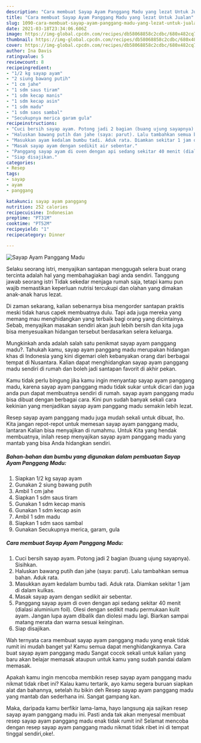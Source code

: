 ```yaml
---
description: "Cara membuat Sayap Ayam Panggang Madu yang lezat Untuk Jualan"
title: "Cara membuat Sayap Ayam Panggang Madu yang lezat Untuk Jualan"
slug: 1090-cara-membuat-sayap-ayam-panggang-madu-yang-lezat-untuk-jualan
date: 2021-03-18T23:34:06.606Z
image: https://img-global.cpcdn.com/recipes/db58068858c2cdbc/680x482cq70/sayap-ayam-panggang-madu-foto-resep-utama.jpg
thumbnail: https://img-global.cpcdn.com/recipes/db58068858c2cdbc/680x482cq70/sayap-ayam-panggang-madu-foto-resep-utama.jpg
cover: https://img-global.cpcdn.com/recipes/db58068858c2cdbc/680x482cq70/sayap-ayam-panggang-madu-foto-resep-utama.jpg
author: Ina Davis
ratingvalue: 5
reviewcount: 8
recipeingredient:
- "1/2 kg sayap ayam"
- "2 siung bawang putih"
- "1 cm jahe"
- "1 sdm saus tiram"
- "1 sdm kecap manis"
- "1 sdm kecap asin"
- "1 sdm madu"
- "1 sdm saos sambal"
- "Secukupnya merica garam gula"
recipeinstructions:
- "Cuci bersih sayap ayam. Potong jadi 2 bagian (buang ujung sayapnya). Sisihkan."
- "Haluskan bawang putih dan jahe (saya: parut). Lalu tambahkan semua bahan. Aduk rata."
- "Masukkan ayam kedalam bumbu tadi. Aduk rata. Diamkan sekitar 1 jam di dalam kulkas."
- "Masak sayap ayam dengan sedikit air sebentar."
- "Panggang sayap ayam di oven dengan api sedang sekitar 40 menit (dialasi aluminium foil). Olesi dengan sedikit madu permukaan kulit ayam. Jangan lupa ayam dibalik dan diolesi madu lagi. Biarkan sampai matang merata dan warna sesuai keinginan."
- "Siap disajikan."
categories:
- Resep
tags:
- sayap
- ayam
- panggang

katakunci: sayap ayam panggang 
nutrition: 252 calories
recipecuisine: Indonesian
preptime: "PT31M"
cooktime: "PT52M"
recipeyield: "1"
recipecategory: Dinner

---
```



![Sayap Ayam Panggang Madu](https://img-global.cpcdn.com/recipes/db58068858c2cdbc/680x482cq70/sayap-ayam-panggang-madu-foto-resep-utama.jpg)

Selaku seorang istri, menyajikan santapan menggugah selera buat orang tercinta adalah hal yang membahagiakan bagi anda sendiri. Tanggung jawab seorang istri Tidak sekedar menjaga rumah saja, tetapi kamu pun wajib memastikan keperluan nutrisi tercukupi dan olahan yang dimakan anak-anak harus lezat.

Di zaman  sekarang, kalian sebenarnya bisa mengorder santapan praktis meski tidak harus capek membuatnya dulu. Tapi ada juga mereka yang memang mau menghidangkan yang terbaik bagi orang yang dicintainya. Sebab, menyajikan masakan sendiri akan jauh lebih bersih dan kita juga bisa menyesuaikan hidangan tersebut berdasarkan selera keluarga. 



Mungkinkah anda adalah salah satu penikmat sayap ayam panggang madu?. Tahukah kamu, sayap ayam panggang madu merupakan hidangan khas di Indonesia yang kini digemari oleh kebanyakan orang dari berbagai tempat di Nusantara. Kalian dapat menghidangkan sayap ayam panggang madu sendiri di rumah dan boleh jadi santapan favorit di akhir pekan.

Kamu tidak perlu bingung jika kamu ingin menyantap sayap ayam panggang madu, karena sayap ayam panggang madu tidak sukar untuk dicari dan juga anda pun dapat membuatnya sendiri di rumah. sayap ayam panggang madu bisa dibuat dengan berbagai cara. Kini pun sudah banyak sekali cara kekinian yang menjadikan sayap ayam panggang madu semakin lebih lezat.

Resep sayap ayam panggang madu juga mudah sekali untuk dibuat, lho. Kita jangan repot-repot untuk memesan sayap ayam panggang madu, lantaran Kalian bisa menyajikan di rumahmu. Untuk Kita yang hendak membuatnya, inilah resep menyajikan sayap ayam panggang madu yang mantab yang bisa Anda hidangkan sendiri.

<!--inarticleads1-->

##### Bahan-bahan dan bumbu yang digunakan dalam pembuatan Sayap Ayam Panggang Madu:

1. Siapkan 1/2 kg sayap ayam
1. Gunakan 2 siung bawang putih
1. Ambil 1 cm jahe
1. Siapkan 1 sdm saus tiram
1. Gunakan 1 sdm kecap manis
1. Gunakan 1 sdm kecap asin
1. Ambil 1 sdm madu
1. Siapkan 1 sdm saos sambal
1. Gunakan Secukupnya merica, garam, gula




<!--inarticleads2-->

##### Cara membuat Sayap Ayam Panggang Madu:

1. Cuci bersih sayap ayam. Potong jadi 2 bagian (buang ujung sayapnya). Sisihkan.
1. Haluskan bawang putih dan jahe (saya: parut). Lalu tambahkan semua bahan. Aduk rata.
1. Masukkan ayam kedalam bumbu tadi. Aduk rata. Diamkan sekitar 1 jam di dalam kulkas.
1. Masak sayap ayam dengan sedikit air sebentar.
1. Panggang sayap ayam di oven dengan api sedang sekitar 40 menit (dialasi aluminium foil). Olesi dengan sedikit madu permukaan kulit ayam. Jangan lupa ayam dibalik dan diolesi madu lagi. Biarkan sampai matang merata dan warna sesuai keinginan.
1. Siap disajikan.




Wah ternyata cara membuat sayap ayam panggang madu yang enak tidak rumit ini mudah banget ya! Kamu semua dapat menghidangkannya. Cara buat sayap ayam panggang madu Sangat cocok sekali untuk kalian yang baru akan belajar memasak ataupun untuk kamu yang sudah pandai dalam memasak.

Apakah kamu ingin mencoba membikin resep sayap ayam panggang madu nikmat tidak ribet ini? Kalau kamu tertarik, ayo kamu segera buruan siapkan alat dan bahannya, setelah itu bikin deh Resep sayap ayam panggang madu yang mantab dan sederhana ini. Sangat gampang kan. 

Maka, daripada kamu berfikir lama-lama, hayo langsung aja sajikan resep sayap ayam panggang madu ini. Pasti anda tak akan menyesal membuat resep sayap ayam panggang madu enak tidak rumit ini! Selamat mencoba dengan resep sayap ayam panggang madu nikmat tidak ribet ini di tempat tinggal sendiri,oke!.

